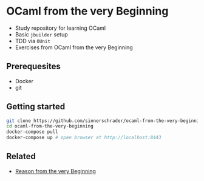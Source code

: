 # OCaml from the very Beginning

* Study repository for learning OCaml
* Basic `jbuilder` setup
* TDD via `OUnit`
* Exercises from OCaml from the very Beginning

## Prerequesites

* Docker
* git

## Getting started

```sh
git clone https://github.com/sinnerschrader/ocaml-from-the-very-beginning.git
cd ocaml-from-the-very-beginning
docker-compose pull
docker-compose up # open browser at http://localhost:8443
```

## Related

* [Reason from the very Beginning](https://github.com/sinnerschrader/reason-from-the-very-beginning)
